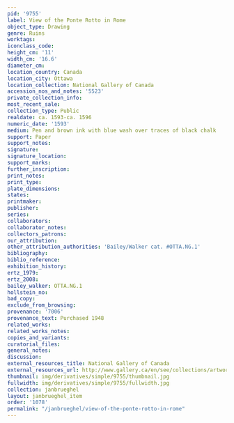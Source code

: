```yaml
---
pid: '9755'
label: View of the Ponte Rotto in Rome
object_type: Drawing
genre: Ruins
worktags:
iconclass_code:
height_cm: '11'
width_cm: '16.6'
diameter_cm:
location_country: Canada
location_city: Ottawa
location_collection: National Gallery of Canada
accession_nos_and_notes: '5523'
private_collection_info:
most_recent_sale:
collection_type: Public
realdate: ca. 1593-ca. 1596
numeric_date: '1593'
medium: Pen and brown ink with blue wash over traces of black chalk
support: Paper
support_notes:
signature:
signature_location:
support_marks:
further_inscription:
print_notes:
print_type:
plate_dimensions:
states:
printmaker:
publisher:
series:
collaborators:
collaborator_notes:
collectors_patrons:
our_attribution:
other_attribution_authorities: 'Bailey/Walker cat. #OTTA.NG.1'
bibliography:
biblio_reference:
exhibition_history:
ertz_1979:
ertz_2008:
bailey_walker: OTTA.NG.1
hollstein_no:
bad_copy:
exclude_from_browsing:
provenance: '7006'
provenance_text: Purchased 1948
related_works:
related_works_notes:
copies_and_variants:
curatorial_files:
general_notes:
discussion:
external_resources_title: National Gallery of Canada
external_resources_url: http://www.gallery.ca/en/see/collections/artwork.php
thumbnail: img/derivatives/simple/9755/thumbnail.jpg
fullwidth: img/derivatives/simple/9755/fullwidth.jpg
collection: janbrueghel
layout: janbrueghel_item
order: '1078'
permalink: "/janbrueghel/view-of-the-ponte-rotto-in-rome"
---
```

